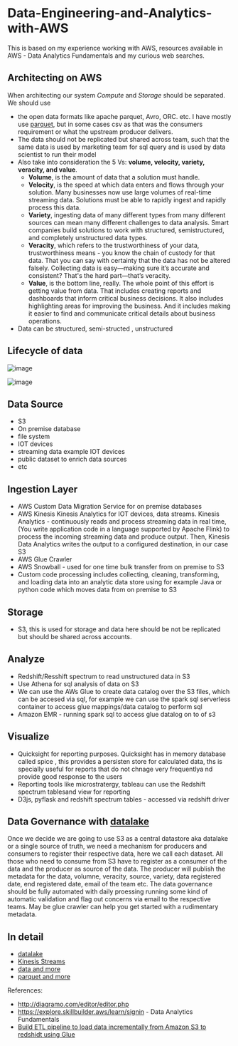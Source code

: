 # Data-Engineering-and-Analytics-with-AWS
This is based on my experience working with AWS, resources available in AWS - Data Analytics Fundamentals and my curious web searches.

## Architecting on AWS
When architecting our system *Compute* and *Storage* should be separated. We should use
- the open data formats like apache parquet, Avro, ORC. etc. I have mostly use [parquet](https://github.com/paramraghavan/Data-Engineering-and-Analysis-with-AWS/blob/main/parquet.md), but in some cases csv as that was the consumers requirement or what the upstream producer delivers.
- The data should not be replicated but shared across team, such that the same data is used by marketing team for sql query and is used by data scientist to run their model
- Also take into consideration the  5 Vs: **volume, velocity, variety, veracity, and value**. 
  - **Volume**, is the amount of data that a solution must handle. 
  - **Velocity**, is the speed at which data enters and flows through your solution. Many businesses now use large volumes of real-time streaming data. Solutions must be able to rapidly ingest and rapidly process this data. 
  - **Variety**, ingesting data of many different types from many different sources can mean many different challenges to data analysis. Smart companies build solutions to work with structured, semistructured, and completely unstructured data types. 
  - **Veracity**, which refers to the trustworthiness of your data, trustworthiness means - you know the chain of custody for that data. That you can say with certainty that the data has not be altered falsely. Collecting data is easy—making sure it’s accurate and consistent? That's the hard part—that’s veracity. 
  - **Value**, is the bottom line, really. The whole point of this effort is getting value from data. That includes creating reports and dashboards that inform critical business decisions. It also includes highlighting areas for improving the business. And it includes making it easier to find and communicate critical details about business operations.
- Data can be structured, semi-structed , unstructured

## Lifecycle of data

![image](https://user-images.githubusercontent.com/52529498/141691482-c8150b36-41f0-4469-8950-c57a3a0af909.png)

![image](https://user-images.githubusercontent.com/52529498/140820594-4f8775e2-7506-4b1f-a98e-c3e547dc9e73.png)

## Data Source
- S3
- On premise database
- file system
- IOT devices
- streaming data example IOT devices
- public dataset to enrich data sources
- etc

## Ingestion Layer
- AWS Custom Data Migration Service for on premise databases
- AWS Kinesis Kinesis Analytics for IOT devices, data streams. Kinesis Analytics - continuously reads and process streaming data in real time, (You write application code in a language supported by Apache Flink) to process the incoming streaming data and produce output. Then, Kinesis Data Analytics writes the output to a configured destination, in our case S3
- AWS Glue Crawler
- AWS Snowball - used for one time bulk transfer from on premise to S3
- Custom code  processing includes collecting, cleaning, transforming, and loading data into an analytic data store using for example Java or python code which moves data from on premise to S3

## Storage
- S3, this is used for storage and data here should be not be replicated but should be shared across accounts.

## Analyze
- Redshift/Resshift spectrum to read unstructured data in S3
- Use Athena for sql analysis of data on S3
- We can use the AWs Glue to create data catalog over the S3 files, which can be accesed via sql, for example we can use the spark sql serverless container to access glue mappings/data catalog to perform sql
- Amazon EMR - running spark sql to access glue datalog on to of s3

## Visualize
- Quicksight for reporting purposes. Quicksight has in memory database called spice , this provides a persisten store for calculated data, ths is specially useful for reports that do not chnage very frequentlya nd provide good response to the users
- Reporting tools like microstratergy, tableau can use the Redshift spectrum tablesand view for reporting 
- D3js, pyflask and  redshift spectrum tables - accessed via redshift driver

## Data Governance with [datalake](https://github.com/paramraghavan/Data-Engineering-and-Analytics-with-AWS/blob/main/datalake/datalake.md)
Once we decide  we are going to use S3 as a  central datastore aka datalake or a  single source of truth, we need a mechanism for producers and consumers to register their respective data, here we call each dataset.  All those who need to consume from S3 have to register as a consumer of the data and the producer as  source of the data. The producer will publish the metadata for the data, volumne, veracity, source, variety, data registered date, end registered date, email of the team etc. The data governance should be fully automated with  daily proessing running some kind of automatic validation and flag out concerns via email to the respective teams. May be glue crawler can help you get started with a rudimentary metadata.

## In detail
- [datalake](https://github.com/paramraghavan/Data-Engineering-and-Analytics-with-AWS/blob/main/datalake/datalake.md)
- [Kinesis Streams](https://github.com/paramraghavan/Data-Engineering-and-Analytics-with-AWS/blob/main/kinesis_streams/kinesisstreams.md)
- [data and more](https://github.com/paramraghavan/Data-Engineering-and-Analytics-with-AWS/blob/main/data.md)
- [parquet and more](https://github.com/paramraghavan/Data-Engineering-and-Analytics-with-AWS/blob/main/parquet.md)


References:
- http://diagramo.com/editor/editor.php
- https://explore.skillbuilder.aws/learn/signin - Data Analytics Fundamentals
- [Build ETL pipeline to load data incrementally from Amazon S3 to redshidt using Glue](https://docs.aws.amazon.com/prescriptive-guidance/latest/patterns/build-an-etl-service-pipeline-to-load-data-incrementally-from-amazon-s3-to-amazon-redshift-using-aws-glue.html)


